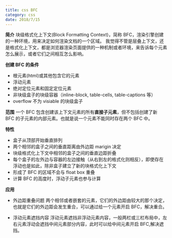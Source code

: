 ```yaml
---
title: css BFC
category: css
date: 2018/7/15
---
```


**简介**
块级格式化上下文(Block Formatting Context)，简称 BFC，渲染引擎创建的一种环境，用来决定如何渲染文档的一个区域。
我觉得不管是层叠上下文，还是格式化上下文，都是浏览器渲染页面提供的一种机制或者环境，来告诉每个元素怎么展示，或者它们之间相互怎么影响。

**创建 BFC 的条件**

-   根元素(html)或其他包含它的元素
-   浮动元素
-   绝对定位元素和固定定位元素
-   非块级盒子的块级容器（inline-block, table-cells, table-captions 等）
-   overflow 不为 visiable 的块级盒子

**范围**
一个 BFC 包含创建该上下文元素的所有**直接子元素**，但不包括创建了新 BFC 的子元素的内部元素。也就是说一个元素不能同时存在两个 BFC 中。

**特性**

-   盒子从顶部开始垂直排列
-   两个相邻的盒子之间的垂直距离由外边距 marigin 决定
-   块级格式化上下文中相邻的盒子之间的垂直边距折叠
-   每个盒子的左外边与容器的左边接触（从右到左的格式化则相反），即使存在浮动也是如此，除非盒子建立了新的块格式化上下文
-   形成了 BFC 的区域不会与 float box 重叠
-   计算 BFC 的高度时，浮动子元素也参与计算

**应用**

-   外边距重叠问题
    两个相邻或者嵌套的元素，它们的外边距由较大的那个决定，也就是它们的外边距会发生重合，可以通过给一个元素开启 BFC，解决重合。

-   浮动元素遮挡内容
    浮动元素遮挡非浮动元素内容，一般两栏或三栏布局中，左右元素浮动会遮挡中间元素部分内容，此时可以给中间元素开启 BFC,解决遮挡。
